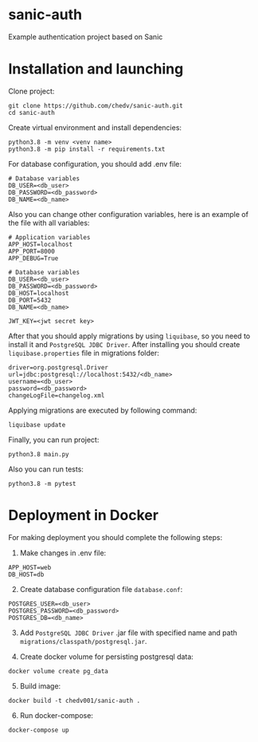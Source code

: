 # sanic-auth

Example authentication project based on Sanic

# Installation and launching

Clone project:

```shell
git clone https://github.com/chedv/sanic-auth.git
cd sanic-auth
```

Create virtual environment and install dependencies:

```shell
python3.8 -m venv <venv name>
python3.8 -m pip install -r requirements.txt
```

For database configuration, you should add .env file:

```.env
# Database variables
DB_USER=<db_user>
DB_PASSWORD=<db_password>
DB_NAME=<db_name>
```

Also you can change other configuration variables, here is an example of the file with all variables:

```.env
# Application variables
APP_HOST=localhost
APP_PORT=8000
APP_DEBUG=True

# Database variables
DB_USER=<db_user>
DB_PASSWORD=<db_password>
DB_HOST=localhost
DB_PORT=5432
DB_NAME=<db_name>

JWT_KEY=<jwt secret key>
```

After that you should apply migrations by using ``liquibase``, so you need to install it and ``PostgreSQL JDBC Driver``. After installing you should create ``liquibase.properties`` file in migrations folder:

```.env
driver=org.postgresql.Driver
url=jdbc:postgresql://localhost:5432/<db_name>
username=<db_user>
password=<db_password>
changeLogFile=changelog.xml
```

Applying migrations are executed by following command:

```shell
liquibase update
```

Finally, you can run project:

```shell
python3.8 main.py
```

Also you can run tests:

```shell
python3.8 -m pytest
```

# Deployment in Docker

For making deployment you should complete the following steps:

1. Make changes in .env file:

```shell
APP_HOST=web
DB_HOST=db
```

2. Create database configuration file ``database.conf``:

```shell
POSTGRES_USER=<db_user>
POSTGRES_PASSWORD=<db_password>
POSTGRES_DB=<db_name>
```

3. Add ``PostgreSQL JDBC Driver`` .jar file with specified name and path ``migrations/classpath/postgresql.jar``. 

4. Create docker volume for persisting postgresql data:

```shell
docker volume create pg_data
```

5. Build image:

```shell
docker build -t chedv001/sanic-auth .
```

6. Run docker-compose:

```shell
docker-compose up
```